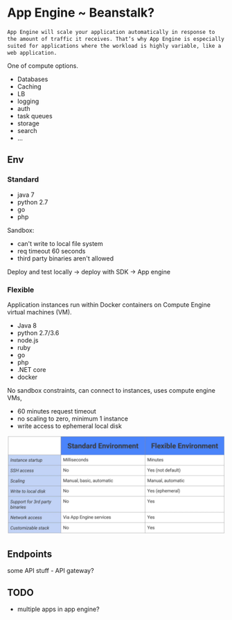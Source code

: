 # App Engine ~ Beanstalk?

```
App Engine will scale your application automatically in response to the amount of traffic it receives. That’s why App Engine is especially suited for applications where the workload is highly variable, like a web application.
```

One of compute options.

- Databases
- Caching
- LB
- logging
- auth
- task queues
- storage
- search
- ...

## Env

### Standard

- java 7
- python 2.7
- go
- php

Sandbox:
- can't write to local file system
- req timeout 60 seconds
- third party binaries aren't allowed

Deploy and test locally -> deploy with SDK -> App engine

### Flexible

Application instances run within Docker containers on Compute Engine virtual machines (VM).

- Java 8
- python 2.7/3.6
- node.js
- ruby
- go
- php
- .NET core
- docker

No sandbox constraints, can connect to instances, uses compute engine VMs,

- 60 minutes request timeout
- no scaling to zero, minimum 1 instance
- write access to ephemeral local disk

![std-vs-flex](./images/app-enginge-std-vs-flex.png)

## Endpoints

some API stuff - API gateway?

## TODO

- multiple apps in app engine?
